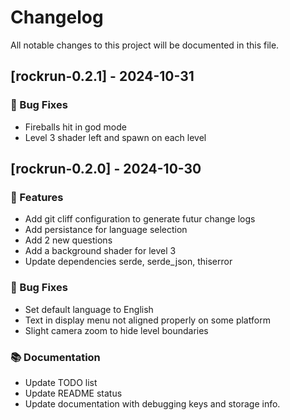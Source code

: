 # Changelog

All notable changes to this project will be documented in this file.

## [rockrun-0.2.1] - 2024-10-31

### 🐛 Bug Fixes

- Fireballs hit in god mode
- Level 3 shader left and spawn on each level

## [rockrun-0.2.0] - 2024-10-30

### 🚀 Features

- Add git cliff configuration to generate futur change logs
- Add persistance for language selection
- Add 2 new questions
- Add a background shader for level 3
- Update dependencies serde, serde_json, thiserror

### 🐛 Bug Fixes

- Set default language to English
- Text in display menu not aligned properly on some platform
- Slight camera zoom to hide level boundaries

### 📚 Documentation

- Update TODO list
- Update README status
- Update documentation with debugging keys and storage info.

<!-- generated by git-cliff -->
